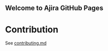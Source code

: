 ## Welcome to Ajira GitHub Pages

# Contribution

See [contributing.md](https://github.com/paxenarius/paxenarius.github.io/blob/master/contributing.md)

